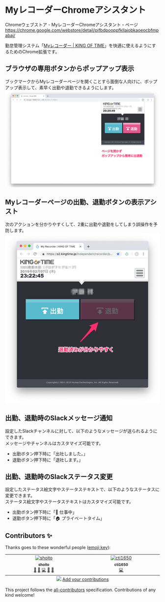 # MyレコーダーChromeアシスタント

Chromeウェブストア - MyレコーダーChromeアシスタント・ページ
https://chrome.google.com/webstore/detail/pifbdpooppfkllaiobkaoeocbfmpabaj/

勤怠管理システム「[Myレコーダー | KING OF TIME](https://www.kingtime.jp/record/myrecorder/)」を快適に使えるようにするためのChrome拡張です。

## ブラウザの専用ボタンからポップアップ表示
ブックマークからMyレコーダーページを開くことすら面倒な人向けに、ポップアップ表示して、素早く出勤や退勤できるようにします。
![Browser Action](docs/images/browser-action.png)

## Myレコーダーページの出勤、退勤ボタンの表示アシスト
次のアクションを分かりやすくして、2重に出勤や退勤をしてしまう誤操作を予防します。
![Content Scripts](docs/images/content-scripts-clockout.png)

## 出勤、退勤時のSlackメッセージ通知
設定したSlackチャンネルに対して、以下のようなメッセージが送られるようにできます。  
メッセージやチャンネルはカスタマイズ可能です。

- 出勤ボタン押下時に「出社しました。」
- 退勤ボタン押下時に「退社します。」

## 出勤、退勤時のSlackステータス変更
設定したステータス絵文字やステータステキストで、以下のようなステータスに変更できます。  
ステータス絵文字やステータステキストはカスタマイズ可能です。

- 出勤ボタン押下時に「:office: 仕事中」
- 退勤ボタン押下時に「:house: プライベートタイム」

## Contributors ✨

Thanks goes to these wonderful people ([emoji key](https://allcontributors.org/docs/en/emoji-key)):

<!-- ALL-CONTRIBUTORS-LIST:START - Do not remove or modify this section -->
<!-- prettier-ignore-start -->
<!-- markdownlint-disable -->
<table>
  <tbody>
    <tr>
      <td align="center" valign="top" width="14.28%"><a href="https://github.com/shoito"><img src="https://avatars.githubusercontent.com/u/37051?v=4?s=100" width="100px;" alt="shoito"/><br /><sub><b>shoito</b></sub></a><br /><a href="https://github.com/shoito/kot-chrome-assistant/commits?author=shoito" title="Documentation">📖</a> <a href="#business-shoito" title="Business development">💼</a> <a href="https://github.com/shoito/kot-chrome-assistant/commits?author=shoito" title="Code">💻</a> <a href="#design-shoito" title="Design">🎨</a> <a href="#ideas-shoito" title="Ideas, Planning, & Feedback">🤔</a></td>
      <td align="center" valign="top" width="14.28%"><a href="https://cti1650-portfolio-site.vercel.app/"><img src="https://avatars.githubusercontent.com/u/15701307?v=4?s=100" width="100px;" alt="cti1650"/><br /><sub><b>cti1650</b></sub></a><br /><a href="https://github.com/shoito/kot-chrome-assistant/commits?author=cti1650" title="Code">💻</a></td>
    </tr>
  </tbody>
  <tfoot>
    <tr>
      <td align="center" size="13px" colspan="7">
        <img src="https://raw.githubusercontent.com/all-contributors/all-contributors-cli/1b8533af435da9854653492b1327a23a4dbd0a10/assets/logo-small.svg">
          <a href="https://all-contributors.js.org/docs/en/bot/usage">Add your contributions</a>
        </img>
      </td>
    </tr>
  </tfoot>
</table>

<!-- markdownlint-restore -->
<!-- prettier-ignore-end -->

<!-- ALL-CONTRIBUTORS-LIST:END -->

This project follows the [all-contributors](https://github.com/all-contributors/all-contributors) specification. Contributions of any kind welcome!